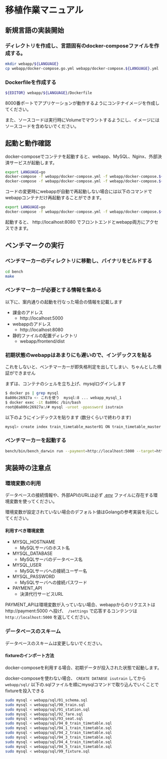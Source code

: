 # 移植作業マニュアル

## 新規言語の実装開始

### ディレクトリを作成し、言語固有のdocker-composeファイルを作成する。

```bash
mkdir webapp/${LANGUAGE}
cp webapp/docker-compose.go.yml webapp/docker-compose.${LANGUAGE}.yml
```

### Dockerfileを作成する

```bash
${EDITOR} webapp/${LANGUAGE}/Dockerfile
```

8000番ポートでアプリケーションが動作するようにコンテナイメージを作成してください。

また、ソースコードは実行時にVolumeでマウントするようにし、イメージにはソースコードを含めないでください。

## 起動と動作確認

docker-composeでコンテナを起動すると、webapp、MySQL、Nginx、外部決済サービスが起動します。

```bash
export LANGUAGE=go
docker-compose -f webapp/docker-compose.yml -f webapp/docker-compose.${LANGUAGE}.yml build
docker-compose -f webapp/docker-compose.yml -f webapp/docker-compose.${LANGUAGE}.yml up
```

コードの変更時にwebappが自動で再起動しない場合には以下のコマンドでwebappコンテナだけ再起動することができます。

```bash
export LANGUAGE=go
docker-compose -f webapp/docker-compose.yml -f webapp/docker-compose.${LANGUAGE}.yml restart webapp
```

起動すると、 http://localhost:8080 でフロントエンドとwebapp両方にアクセスできます。

## ベンチマークの実行

### ベンチマーカーのディレクトリに移動し、バイナリをビルドする

```bash
cd bench
make
```

### ベンチマーカーが必要とする情報を集める

以下に、案内通りの起動を行なった場合の情報を記載します

* 課金のアドレス
  * http://localhost:5000
* webappのアドレス
  * http://localhost:8080
* 静的ファイルの配置ディレクトリ
  * webapp/frontend/dist

### 初期状態のwebappはあまりにも遅いので、インデックスを貼る

これをしないと、ベンチマーカーが即失格判定を出してしまい、ちゃんとした検証ができません

まずは、コンテナのシェルを立ち上げ、mysqlログインします

```bash
$ docker ps | grep mysql
8a806c26927a <- これを使う  mysql:8 ... webapp_mysql_1
$ docker exec -it 8a806c /bin/bash
root@8a806c26927a:/# mysql -uroot -ppassword isutrain
```

以下のようにインデックスを貼ります (数分くらいで終わります)

```bash
mysql> create index train_timetable_master01 ON train_timetable_master (date, train_class, train_name, station);
```

### ベンチマーカーを起動する

```bash
bench/bin/bench_darwin run --payment=http://localhost:5000 --target=http://localhost:8080 --assetdir=webapp/frontend/dist
```

## 実装時の注意点

### 環境変数の利用

データベースの接続情報や、外部APIのURLは必ず [.env](../webapp/.env) ファイルに存在する環境変数を使ってください。

環境変数が設定されていない場合のデフォルト値はGolangの参考実装を元にしてください。

#### 利用すべき環境変数

* MYSQL_HOSTNAME
  * MySQLサーバのホスト名
* MYSQL_DATABASE
  * MySQLサーバのデータベース名
* MYSQL_USER
  * MySQLサーバへの接続ユーザー名
* MYSQL_PASSWORD
  * MySQLサーバへの接続パスワード
* PAYMENT_API
  * 決済代行サービスURL


PAYMENT_APIは環境変数が入っていない場合、webappからのリクエストは http://payment:5000 へ投げ、　`/settings` で応答するコンテンツは `http://localhost:5000` を返してください。



### データベースのスキーム

データベースのスキームは変更しないでください。


#### fixtureのインポート方法

docker-composeを利用する場合、初期データが投入された状態で起動します。

docker-composeを使わない場合、 `CREATE DATABSE isutrain` してから `webapp/sql/` 以下の.sqlファイルを順にmysqlコマンドで取り込んでいくことでfixtureを投入できる

```bash
sudo mysql < webapp/sql/01_schema.sql
sudo mysql < webapp/sql/90_train.sql
sudo mysql < webapp/sql/91_station.sql
sudo mysql < webapp/sql/92_fare.sql
sudo mysql < webapp/sql/93_seat.sql
sudo mysql < webapp/sql/94_0_train_timetable.sql
sudo mysql < webapp/sql/94_1_train_timetable.sql
sudo mysql < webapp/sql/94_2_train_timetable.sql
sudo mysql < webapp/sql/94_3_train_timetable.sql
sudo mysql < webapp/sql/94_4_train_timetable.sql
sudo mysql < webapp/sql/94_5_train_timetable.sql
sudo mysql < webapp/sql/99_fixture.sql
```
